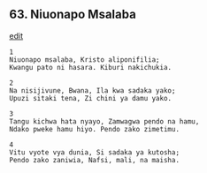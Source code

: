 ## 63. Niuonapo Msalaba
[edit](https://docs.google.com/document/d/1XNCnduNH4J_5jaI0LVsOgchWjhldUYSt/edit?mode=html)




    1
    Niuonapo msalaba, Kristo aliponifilia;
    Kwangu pato ni hasara. Kiburi nakichukia.

    2
    Na nisijivune, Bwana, Ila kwa sadaka yako;
    Upuzi sitaki tena, Zi chini ya damu yako.

    3
    Tangu kichwa hata nyayo, Zamwagwa pendo na hamu,
    Ndako pweke hamu hiyo. Pendo zako zimetimu.

    4
    Vitu vyote vya dunia, Si sadaka ya kutosha;
    Pendo zako zaniwia, Nafsi, mali, na maisha.


